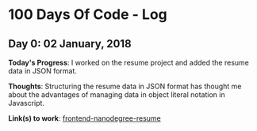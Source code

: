 # 100 Days Of Code - Log

<!-- 
### Day 0: February 30, 2016 (Example 1)
##### (delete me or comment me out)

**Today's Progress**: Fixed CSS, worked on canvas functionality for the app.

**Thoughts:** I really struggled with CSS, but, overall, I feel like I am slowly getting better at it. Canvas is still new for me, but I managed to figure out some basic functionality.

**Link to work:** [Calculator App](http://www.example.com)

-->

<!--
Template for logs

## Day 0: , 2018

**Today's Progress**: 

**Thoughts**: 

**Link(s) to work**: 

-->

## Day 0: 02 January, 2018

**Today's Progress**: I worked on the resume project and added the resume data in JSON format.

**Thoughts**: Structuring the resume data in JSON format has thought me about the advantages of managing data in object literal notation in Javascript.

**Link(s) to work**: [frontend-nanodegree-resume](https://github.com/akarsh/frontend-nanodegree-resume)
